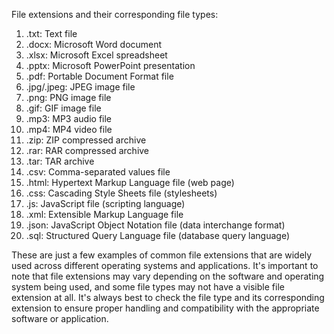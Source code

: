 File extensions and their corresponding file types:

1. .txt: Text file
2. .docx: Microsoft Word document
3. .xlsx: Microsoft Excel spreadsheet
4. .pptx: Microsoft PowerPoint presentation
5. .pdf: Portable Document Format file
6. .jpg/.jpeg: JPEG image file
7. .png: PNG image file
8. .gif: GIF image file
9. .mp3: MP3 audio file
10. .mp4: MP4 video file
11. .zip: ZIP compressed archive
12. .rar: RAR compressed archive
13. .tar: TAR archive
14. .csv: Comma-separated values file
15. .html: Hypertext Markup Language file (web page)
16. .css: Cascading Style Sheets file (stylesheets)
17. .js: JavaScript file (scripting language)
18. .xml: Extensible Markup Language file
19. .json: JavaScript Object Notation file (data interchange format)
20. .sql: Structured Query Language file (database query language)

These are just a few examples of common file extensions that are widely used across different operating systems and applications. It's important to note that file extensions may vary depending on the software and operating system being used, and some file types may not have a visible file extension at all. It's always best to check the file type and its corresponding extension to ensure proper handling and compatibility with the appropriate software or application.